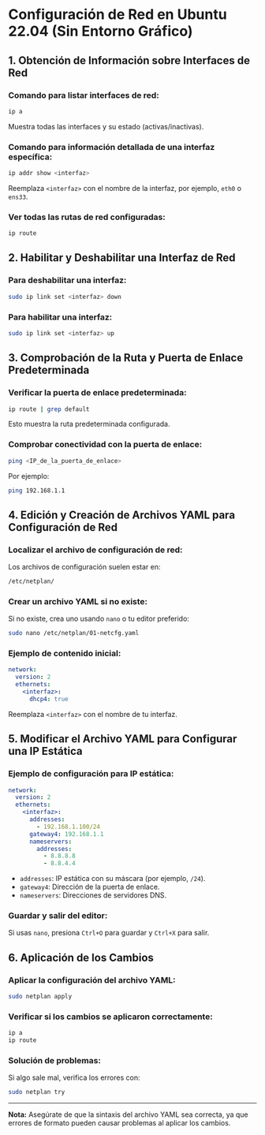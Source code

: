 
# Configuración de Red en Ubuntu 22.04 (Sin Entorno Gráfico)

## 1. Obtención de Información sobre Interfaces de Red
### Comando para listar interfaces de red:
```bash
ip a
```
Muestra todas las interfaces y su estado (activas/inactivas).

### Comando para información detallada de una interfaz específica:
```bash
ip addr show <interfaz>
```
Reemplaza `<interfaz>` con el nombre de la interfaz, por ejemplo, `eth0` o `ens33`.

### Ver todas las rutas de red configuradas:
```bash
ip route
```

## 2. Habilitar y Deshabilitar una Interfaz de Red
### Para deshabilitar una interfaz:
```bash
sudo ip link set <interfaz> down
```
### Para habilitar una interfaz:
```bash
sudo ip link set <interfaz> up
```

## 3. Comprobación de la Ruta y Puerta de Enlace Predeterminada
### Verificar la puerta de enlace predeterminada:
```bash
ip route | grep default
```
Esto muestra la ruta predeterminada configurada.

### Comprobar conectividad con la puerta de enlace:
```bash
ping <IP_de_la_puerta_de_enlace>
```
Por ejemplo:
```bash
ping 192.168.1.1
```

## 4. Edición y Creación de Archivos YAML para Configuración de Red
### Localizar el archivo de configuración de red:
Los archivos de configuración suelen estar en:
```bash
/etc/netplan/
```

### Crear un archivo YAML si no existe:
Si no existe, crea uno usando `nano` o tu editor preferido:
```bash
sudo nano /etc/netplan/01-netcfg.yaml
```

### Ejemplo de contenido inicial:
```yaml
network:
  version: 2
  ethernets:
    <interfaz>:
      dhcp4: true
```
Reemplaza `<interfaz>` con el nombre de tu interfaz.

## 5. Modificar el Archivo YAML para Configurar una IP Estática
### Ejemplo de configuración para IP estática:
```yaml
network:
  version: 2
  ethernets:
    <interfaz>:
      addresses:
        - 192.168.1.100/24
      gateway4: 192.168.1.1
      nameservers:
        addresses:
          - 8.8.8.8
          - 8.8.4.4
```
- `addresses`: IP estática con su máscara (por ejemplo, `/24`).
- `gateway4`: Dirección de la puerta de enlace.
- `nameservers`: Direcciones de servidores DNS.

### Guardar y salir del editor:
Si usas `nano`, presiona `Ctrl+O` para guardar y `Ctrl+X` para salir.

## 6. Aplicación de los Cambios
### Aplicar la configuración del archivo YAML:
```bash
sudo netplan apply
```

### Verificar si los cambios se aplicaron correctamente:
```bash
ip a
ip route
```

### Solución de problemas:
Si algo sale mal, verifica los errores con:
```bash
sudo netplan try
```

---
**Nota:** Asegúrate de que la sintaxis del archivo YAML sea correcta, ya que errores de formato pueden causar problemas al aplicar los cambios.
